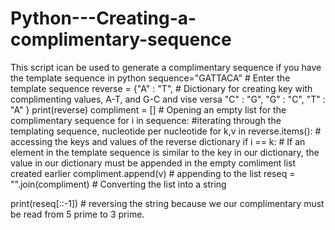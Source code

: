 # Python---Creating-a-complimentary-sequence
This script ican be used to generate a complimentary sequence if you have the template sequence in python
sequence="GATTACA" # Enter the template sequence
reverse = {"A" : "T",    # Dictionary for creating key with complimenting values, A-T, and G-C and vise versa
           "C" : "G",
           "G" : "C",
           "T" : "A"
}
print(reverse)
compliment = [] # Opening an empty list for the complimentary sequence
for i in sequence: #iterating through the templating sequence, nucleotide per nucleotide
    for k,v in reverse.items():  # accessing the keys and values of the reverse dictionary
        if i == k: # If an element in the template sequence is similar to the key in our dictionary, the value in our dictionary must be appended in the empty comliment list created earlier
            compliment.append(v) # appending to the list
reseq = "".join(compliment) # Converting the list into a string

print(reseq[::-1]) # reversing the string because we our complimentary must be read from 5 prime to 3 prime.
